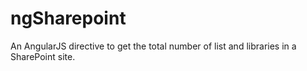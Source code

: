 # ngSharepoint
An AngularJS directive to get the total number of list and libraries in a SharePoint site.

